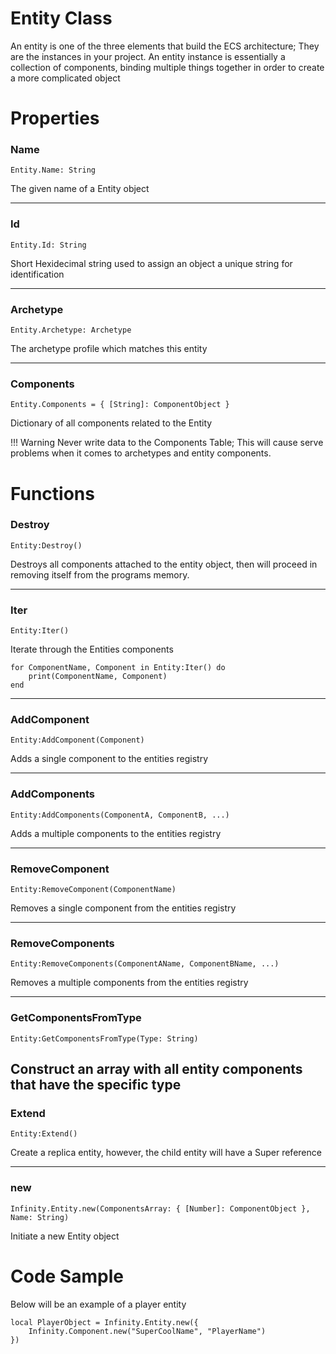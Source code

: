 # Entity Class
An entity is one of the three elements that build the ECS architecture; They are the instances in your project. An entity instance is essentially a collection of components, binding multiple things together in order to create a more complicated object

# Properties
### Name
```
Entity.Name: String
```

The given name of a Entity object

---
### Id
```
Entity.Id: String
```

Short Hexidecimal string used to assign an object a unique string for identification 

---
### Archetype
```
Entity.Archetype: Archetype
```

The archetype profile which matches this entity

---
### Components
```
Entity.Components = { [String]: ComponentObject }
```

Dictionary of all components related to the Entity

!!! Warning
	Never write data to the Components Table; This will cause serve problems when it comes to archetypes and entity components.

# Functions
### Destroy
```
Entity:Destroy()
```

Destroys all components attached to the entity object, then will proceed in removing itself from the programs memory.

---
### Iter
```
Entity:Iter()
```

Iterate through the Entities components

```
for ComponentName, Component in Entity:Iter() do
	print(ComponentName, Component)
end
```

---
### AddComponent
```
Entity:AddComponent(Component)
```

Adds a single component to the entities registry

---
### AddComponents
```
Entity:AddComponents(ComponentA, ComponentB, ...)
```

Adds a multiple components to the entities registry

---
### RemoveComponent
```
Entity:RemoveComponent(ComponentName)
```

Removes a single component from the entities registry

---
### RemoveComponents
```
Entity:RemoveComponents(ComponentAName, ComponentBName, ...)
```

Removes a multiple components from the entities registry

---
### GetComponentsFromType
```
Entity:GetComponentsFromType(Type: String)
```

Construct an array with all entity components that have the specific type
---
### Extend
```
Entity:Extend()
```

Create a replica entity, however, the child entity will have a Super reference

---
### new
```
Infinity.Entity.new(ComponentsArray: { [Number]: ComponentObject }, Name: String)
```

Initiate a new Entity object

# Code Sample
Below will be an example of a player entity

```
local PlayerObject = Infinity.Entity.new({
	Infinity.Component.new("SuperCoolName", "PlayerName")
})
```
